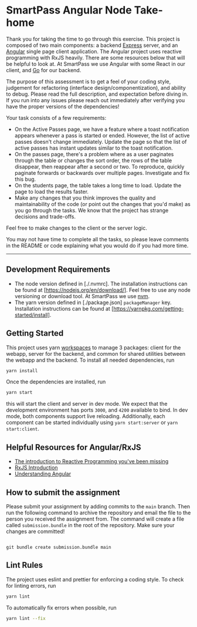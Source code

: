 # SmartPass Angular Node Take-home

Thank you for taking the time to go through this exercise. This project is composed of two main components: a backend [Express](https://expressjs.com/) server, and an [Angular](https://angular.io/) single page client application.
The Angular project uses reactive programming with RxJS heavily. There are some resources below that will be helpful to look at. At SmartPass we use Angular with some React in our client, and [Go](https://go.dev/) for our backend.

The purpose of this assessment is to get a feel of your coding style, judgement for refactoring (interface design/componentization), and ability to debug. Please read the full description, and expectation before diving in. If you run into any issues please reach out immediately after verifying you have the proper versions of the dependencies!

Your task consists of a few requirements:

- On the Active Passes page, we have a feature where a toast notification appears whenever a pass is started or ended. However, the list of active passes doesn't change immediately. Update the page so that the list of active passes has instant updates similar to the toast notification.
- On the passes page, there's a problem where as a user paginates through the table or changes the sort order, the rows of the table disappear, then reappear after a second or two. To reproduce, quickly paginate forwards or backwards over multiple pages. Investigate and fix this bug.
- On the students page, the table takes a long time to load. Update the page to load the results faster.
- Make any changes that you think improves the quality and maintainability of the code (or point out the changes that you'd make) as you go through the tasks. We know that the project has strange decisions and trade-offs.

Feel free to make changes to the client or the server logic.

You may not have time to complete all the tasks, so please leave comments in the README or code explaining what you would do if you had more time.

---

## Development Requirements

- The node version defined in [./.nvmrc]. The installation instructions can be found at [https://nodejs.org/en/download/].
  Feel free to use any node versioning or download tool. At SmartPass we use [nvm](https://github.com/nvm-sh/nvm).
- The yarn version defined in [./package.json] `packageManager` key. Installation instructions can be found at [https://yarnpkg.com/getting-started/install].

## Getting Started

This project uses yarn [workspaces](https://yarnpkg.com/features/workspaces) to manage 3 packages: client for the webapp, server for the backend, and common for shared utilities between the webapp and the backend. To install all needed dependencies, run

```sh
yarn install
```

Once the dependencies are installed, run

```sh
yarn start
```

this will start the client and server in dev mode. We expect that the development environment has ports `3000`, and `4200` available to bind. In dev mode, both components support live reloading. Additionally, each component can be started individually using `yarn start:server` or `yarn start:client`.

## Helpful Resources for Angular/RxJS

- [The introduction to Reactive Programming you've been missing](https://gist.github.com/staltz/868e7e9bc2a7b8c1f754)
- [RxJS Introduction](https://rxjs.dev/guide/overview)
- [Understanding Angular](https://angular.io/guide/understanding-angular-overview)

## How to submit the assignment

Please submit your assignment by adding commits to the `main` branch.
Then run the following command to archive the repository
and email the file to the person you received the assignment from.
The command will create a file called `submission.bundle` in the root of the repository.
Make sure your changes are committed!

```

git bundle create submission.bundle main

```

## Lint Rules

The project uses eslint and prettier for enforcing a coding style. To check for linting errors, run

```sh
yarn lint
```

To automatically fix errors when possible, run

```sh
yarn lint --fix
```
